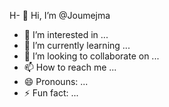 H- 👋 Hi, I’m @Joumejma
- 👀 I’m interested in ...
- 🌱 I’m currently learning ...
- 💞️ I’m looking to collaborate on ...
- 📫 How to reach me ...
- 😄 Pronouns: ...
- ⚡ Fun fact: ...

<!---
Joumejma/Joumejma is a ✨ special ✨ repository because its `README.md` (this file) appears on your GitHub profile.
You can click the Preview link to take a look at your changes.
--->
